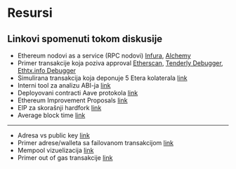 # Resursi

## Linkovi spomenuti tokom diskusije

- Ethereum nodovi as a service (RPC nodovi) [Infura](https://infura.io/pricing), [Alchemy](https://www.alchemy.com/)
- Primer transakcije koja poziva approval [Etherscan](https://etherscan.io/tx/0xf72e415db2ac2e1fa95b7b3d1cb2dbecfba6bd64ee4b3fe44ba7d185ffcb4b6d), [Tenderly Debugger](https://dashboard.tenderly.co/tx/main/0xf72e415db2ac2e1fa95b7b3d1cb2dbecfba6bd64ee4b3fe44ba7d185ffcb4b6d), [Ethtx.info Debugger](https://ethtx.info/0xf72e415db2ac2e1fa95b7b3d1cb2dbecfba6bd64ee4b3fe44ba7d185ffcb4b6d/)
- Simulirana transakcija koja deponuje 5 Etera kolaterala [link](https://dashboard.tenderly.co/public/defisaver-v2/prod-simulations/fork-simulation/520d7624-a7a1-460c-8da6-4243aa8f2859)
- Interni tool za analizu ABI-ja [link](https://sterlu.github.io/abi-filteror/)
- Deployovani contracti Aave protokola [link](https://docs.aave.com/developers/v/2.0/deployed-contracts/deployed-contracts)
- Ethereum Improvement Proposals [link](https://eips.ethereum.org/all)
- EIP za skorašnji hardfork [link](https://eips.ethereum.org/EIPS/eip-2070)
- Average block time [link](https://etherscan.io/chart/blocktime)
--- 
- Adresa vs public key [link](https://ethereum.stackexchange.com/questions/33171/ethereum-address-vs-public-key)
- Primer adrese/walleta sa failovanom transakcijom [link](https://etherscan.io/address/0x4af2a528e1d35f99ec4c514ca807a957449960d4)
- Mempool vizuelizacija [link](https://txstreet.com/)
- Primer out of gas transakcije [link](https://etherscan.io/tx/https://etherscan.io/tx/0x274a2521e988355b3a19ab295d717b9bff4e07e0a456d49c274fafcd9248ac53)
